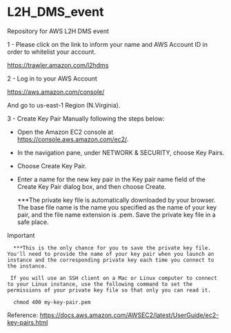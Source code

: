 # L2H_DMS_event
Repository for AWS L2H DMS event


1 - Please click on the link to inform your name and AWS Account ID in order to whitelist your account.

https://trawler.amazon.com/l2hdms

2 - Log in to your AWS Account

https://aws.amazon.com/console/

And go to us-east-1 Region (N.Virginia).

3 - Create Key Pair Manually following the steps below:

   - Open the Amazon EC2 console at https://console.aws.amazon.com/ec2/.
   - In the navigation pane, under NETWORK & SECURITY, choose Key Pairs.
   - Choose Create Key Pair.
   - Enter a name for the new key pair in the Key pair name field of the Create Key Pair dialog box, and then choose Create.
      
      ***The private key file is automatically downloaded by your browser. The base file name is the name you specified as the name of your key pair, and the file name extension is .pem. Save the private key file in a safe place.

Important

      ***This is the only chance for you to save the private key file. You'll need to provide the name of your key pair when you launch an instance and the corresponding private key each time you connect to the instance.

     If you will use an SSH client on a Mac or Linux computer to connect to your Linux instance, use the following command to set the permissions of your private key file so that only you can read it.

      chmod 400 my-key-pair.pem

Reference:
https://docs.aws.amazon.com/AWSEC2/latest/UserGuide/ec2-key-pairs.html
